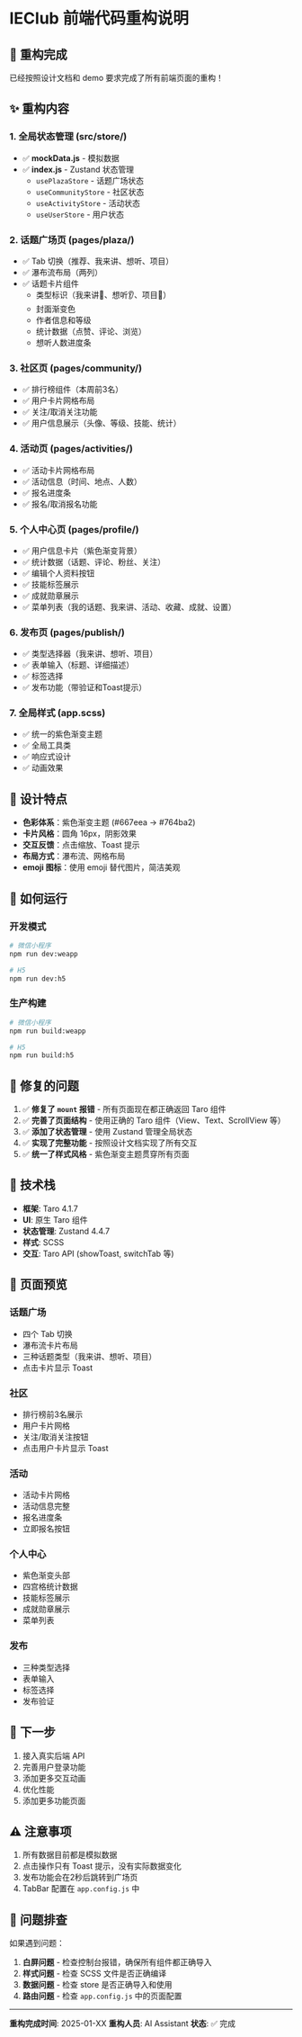 # IEClub 前端代码重构说明

## 🎉 重构完成

已经按照设计文档和 demo 要求完成了所有前端页面的重构！

## ✨ 重构内容

### 1. 全局状态管理 (src/store/)
- ✅ **mockData.js** - 模拟数据
- ✅ **index.js** - Zustand 状态管理
  - `usePlazaStore` - 话题广场状态
  - `useCommunityStore` - 社区状态
  - `useActivityStore` - 活动状态
  - `useUserStore` - 用户状态

### 2. 话题广场页 (pages/plaza/)
- ✅ Tab 切换（推荐、我来讲、想听、项目）
- ✅ 瀑布流布局（两列）
- ✅ 话题卡片组件
  - 类型标识（我来讲🎤、想听👂、项目🚀）
  - 封面渐变色
  - 作者信息和等级
  - 统计数据（点赞、评论、浏览）
  - 想听人数进度条

### 3. 社区页 (pages/community/)
- ✅ 排行榜组件（本周前3名）
- ✅ 用户卡片网格布局
- ✅ 关注/取消关注功能
- ✅ 用户信息展示（头像、等级、技能、统计）

### 4. 活动页 (pages/activities/)
- ✅ 活动卡片网格布局
- ✅ 活动信息（时间、地点、人数）
- ✅ 报名进度条
- ✅ 报名/取消报名功能

### 5. 个人中心页 (pages/profile/)
- ✅ 用户信息卡片（紫色渐变背景）
- ✅ 统计数据（话题、评论、粉丝、关注）
- ✅ 编辑个人资料按钮
- ✅ 技能标签展示
- ✅ 成就勋章展示
- ✅ 菜单列表（我的话题、我来讲、活动、收藏、成就、设置）

### 6. 发布页 (pages/publish/)
- ✅ 类型选择器（我来讲、想听、项目）
- ✅ 表单输入（标题、详细描述）
- ✅ 标签选择
- ✅ 发布功能（带验证和Toast提示）

### 7. 全局样式 (app.scss)
- ✅ 统一的紫色渐变主题
- ✅ 全局工具类
- ✅ 响应式设计
- ✅ 动画效果

## 🎨 设计特点

- **色彩体系**：紫色渐变主题 (#667eea → #764ba2)
- **卡片风格**：圆角 16px，阴影效果
- **交互反馈**：点击缩放、Toast 提示
- **布局方式**：瀑布流、网格布局
- **emoji 图标**：使用 emoji 替代图片，简洁美观

## 🚀 如何运行

### 开发模式

```bash
# 微信小程序
npm run dev:weapp

# H5
npm run dev:h5
```

### 生产构建

```bash
# 微信小程序
npm run build:weapp

# H5
npm run build:h5
```

## 📝 修复的问题

1. ✅ **修复了 `mount` 报错** - 所有页面现在都正确返回 Taro 组件
2. ✅ **完善了页面结构** - 使用正确的 Taro 组件（View、Text、ScrollView 等）
3. ✅ **添加了状态管理** - 使用 Zustand 管理全局状态
4. ✅ **实现了完整功能** - 按照设计文档实现了所有交互
5. ✅ **统一了样式风格** - 紫色渐变主题贯穿所有页面

## 🔧 技术栈

- **框架**: Taro 4.1.7
- **UI**: 原生 Taro 组件
- **状态管理**: Zustand 4.4.7
- **样式**: SCSS
- **交互**: Taro API (showToast, switchTab 等)

## 📱 页面预览

### 话题广场
- 四个 Tab 切换
- 瀑布流卡片布局
- 三种话题类型（我来讲、想听、项目）
- 点击卡片显示 Toast

### 社区
- 排行榜前3名展示
- 用户卡片网格
- 关注/取消关注按钮
- 点击用户卡片显示 Toast

### 活动
- 活动卡片网格
- 活动信息完整
- 报名进度条
- 立即报名按钮

### 个人中心
- 紫色渐变头部
- 四宫格统计数据
- 技能标签展示
- 成就勋章展示
- 菜单列表

### 发布
- 三种类型选择
- 表单输入
- 标签选择
- 发布验证

## 🎯 下一步

1. 接入真实后端 API
2. 完善用户登录功能
3. 添加更多交互动画
4. 优化性能
5. 添加更多功能页面

## ⚠️ 注意事项

1. 所有数据目前都是模拟数据
2. 点击操作只有 Toast 提示，没有实际数据变化
3. 发布功能会在2秒后跳转到广场页
4. TabBar 配置在 `app.config.js` 中

## 🐛 问题排查

如果遇到问题：

1. **白屏问题** - 检查控制台报错，确保所有组件都正确导入
2. **样式问题** - 检查 SCSS 文件是否正确编译
3. **数据问题** - 检查 store 是否正确导入和使用
4. **路由问题** - 检查 `app.config.js` 中的页面配置

---

**重构完成时间**: 2025-01-XX
**重构人员**: AI Assistant
**状态**: ✅ 完成

